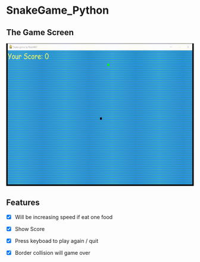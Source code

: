 # SnakeGame_Python
## The Game Screen
<img src="https://github.com/AppleMango23/SnakeGame_Python/blob/main/Screenshots_game/screen-capture.gif" width="609.6" height="382.8">

## Features
- [x] Will be increasing speed if eat one food<br>
- [x] Show Score<br>
- [x] Press keyboad to play again / quit<br>
- [x] Border collision will game over<br> 

